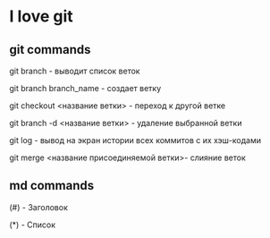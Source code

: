 # I love git

## git commands
git branch - выводит список веток

git branch branch_name - создает ветку

git checkout <название ветки> - переход к другой ветке  

git branch -d <название ветки> - удаление выбранной ветки

git log - вывод на экран истории всех коммитов с их хэш-кодами

git merge <название присоединяемой ветки>- слияние веток

## md commands


  (#) - Заголовок

  (*) - Cписок

  

